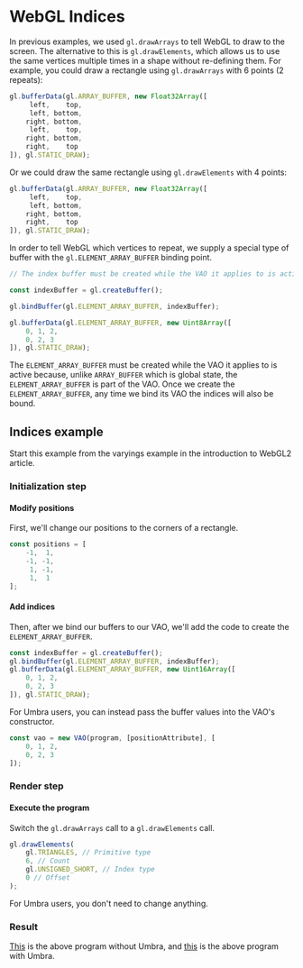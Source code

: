 # WebGL Indices
In previous examples, we used `gl.drawArrays` to tell WebGL to draw to the screen. The alternative to this is `gl.drawElements`, which allows us to use the same vertices multiple times in a shape without re-defining them. For example, you could draw a rectangle using `gl.drawArrays` with 6 points (2 repeats):
```js
gl.bufferData(gl.ARRAY_BUFFER, new Float32Array([
	 left,    top,
	 left, bottom,
	right, bottom,
	 left,    top,
	right, bottom,
	right,    top
]), gl.STATIC_DRAW);
```

Or we could draw the same rectangle using `gl.drawElements` with 4 points:
```js
gl.bufferData(gl.ARRAY_BUFFER, new Float32Array([
	 left,    top,
	 left, bottom,
	right, bottom,
	right,    top
]), gl.STATIC_DRAW);
```

In order to tell WebGL which vertices to repeat, we supply a special type of buffer with the `gl.ELEMENT_ARRAY_BUFFER` binding point.
```js
// The index buffer must be created while the VAO it applies to is active.

const indexBuffer = gl.createBuffer();

gl.bindBuffer(gl.ELEMENT_ARRAY_BUFFER, indexBuffer);

gl.bufferData(gl.ELEMENT_ARRAY_BUFFER, new Uint8Array([
	0, 1, 2,
	0, 2, 3
]), gl.STATIC_DRAW);
```

The `ELEMENT_ARRAY_BUFFER` must be created while the VAO it applies to is active because, unlike `ARRAY_BUFFER` which is global state, the `ELEMENT_ARRAY_BUFFER` is part of the VAO. Once we create the `ELEMENT_ARRAY_BUFFER`, any time we bind its VAO the indices will also be bound.

## Indices example
Start this example from the varyings example in the introduction to WebGL2 article.

### Initialization step

#### Modify positions
First, we'll change our positions to the corners of a rectangle.
```js
const positions = [
	-1,  1,
	-1, -1,
	 1, -1,
	 1,  1
];
```

#### Add indices
Then, after we bind our buffers to our VAO, we'll add the code to create the `ELEMENT_ARRAY_BUFFER`.
```js
const indexBuffer = gl.createBuffer();
gl.bindBuffer(gl.ELEMENT_ARRAY_BUFFER, indexBuffer);
gl.bufferData(gl.ELEMENT_ARRAY_BUFFER, new Uint16Array([
	0, 1, 2,
	0, 2, 3
]), gl.STATIC_DRAW);
```

For Umbra users, you can instead pass the buffer values into the VAO's constructor.
```js
const vao = new VAO(program, [positionAttribute], [
	0, 1, 2,
	0, 2, 3
]);
```

### Render step

#### Execute the program
Switch the `gl.drawArrays` call to a `gl.drawElements` call.
```js
gl.drawElements(
	gl.TRIANGLES, // Primitive type
	6, // Count
	gl.UNSIGNED_SHORT, // Index type
	0 // Offset
);
```

For Umbra users, you don't need to change anything.

### Result
[This](https://codepen.io/lakuna/full/NWgKqvZ) is the above program without Umbra, and [this](https://codepen.io/lakuna/full/gORYpXQ) is the above program with Umbra.
